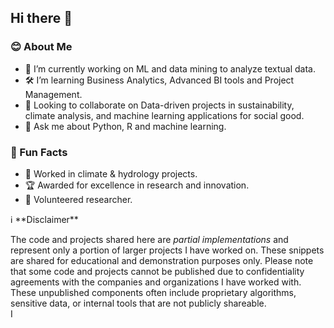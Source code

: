 ## Hi there 👋

### 😊 About Me
- 🔭 I’m currently working on ML and data mining to analyze textual data.
- 🛠️ I’m learning Business Analytics, Advanced BI tools and Project Management.
- 🚀 Looking to collaborate on Data-driven projects in sustainability, climate analysis, and machine learning applications for social good.
- 💬 Ask me about Python, R and machine learning.

### 🌟 Fun Facts
- 🌱 Worked in climate & hydrology projects.  
- 🏆 Awarded for excellence in research and innovation.  
- 🎨 Volunteered researcher.  


<tiny>
  ℹ️ **Disclaimer**

The code and projects shared here are *partial implementations* and represent only a portion of larger projects I have worked on. These snippets are shared for educational and demonstration purposes only. Please note that some code and projects cannot be published due to confidentiality agreements with the companies and organizations I have worked with. These unpublished components often include proprietary algorithms, sensitive data, or internal tools that are not publicly shareable.  
</tiny>
I

